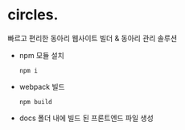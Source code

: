 # circles.
빠르고 편리한 동아리 웹사이트 빌더 & 동아리 관리 솔루션

- npm 모듈 설치
  
  ```npm i```
- webpack 빌드
  
  ```npm build```
- docs 폴더 내에 빌드 된 프론트엔드 파일 생성
